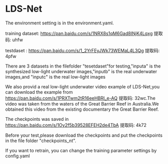 # LDS-Net
The environment setting is in the environment.yaml.  


training dataset: https://pan.baidu.com/s/1NRX8s1qM6Gad8INjK4Lqxg 提取码: uhfw 


testdaset : https://pan.baidu.com/s/1_2YrFEyJWk73WEMaL4L3Qg 提取码: 4pfw 


There are 3 datasets in the filefolder "tesetdaset"for testing,"inputa" is the synthesized low-light underwater images,"inputb" is the real underwater images,and "inputc" is the real low-light images


We also provid a real low-light underwater video example of LDS-Net,you can download the example from https://pan.baidu.com/s/1PRXTwm2tR16eeHBRI_e-AQ 提取码: 32wc.The video was taken from the waters of the Great Barrier Reef in Australia.We obtained this video from the existing documentary the Great Barrier Reef.



The checkpoints was saved in https://pan.baidu.com/s/1Oy2f5b39528EFEH2de4TbA 提取码: 4k72 


Before your test,please download the checkpoints and put the checkpoints in the file folder "checkpoints_nt".


If you want to retrain, you can change the training parameter settings by config.yaml
